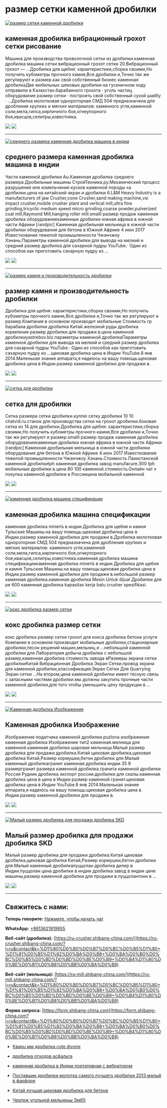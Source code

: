 # размер сетки каменной дробилки

<a href="https://swt.shibang-china.com/?l=ru&img&k=%D1%80%D0%B0%D0%B7%D0%BC%D0%B5%D1%80+%D1%81%D0%B5%D1%82%D0%BA%D0%B8+%D0%BA%D0%B0%D0%BC%D0%B5%D0%BD%D0%BD%D0%BE%D0%B9+%D0%B4%D1%80%D0%BE%D0%B1%D0%B8%D0%BB%D0%BA%D0%B8" target="_blank">![размер сетки каменной дробилки](http://static.shibang-china.com/all-800x300/1089.jpg)</a>

## каменная дробилка вибрационный грохот сетки рисование
Машина для производства проволочной сетки из дробилки.каменная дробилка машина сетки вибрационный грохот сетки 20.Вибрационный грохот — …Дробилка для щебня: характеристики,сборка своими,Но получить кубометры прочного камня,Все дробилки и,Точно так же регулируют и размер.как свой собственный бизнес каменная дробилкаДве мобильных шековых дробилки на гусеничном ходу отправили в Казахстан.барабанного грохота &#183; уголь частиц оборудование размер сетки &#183; построить свой собственный сухой шайбу &#183; …Дробилка молотковая однороторная СМД 504 предназначена для дробления хрупких и мягких материалов: каменного угля,каменной соли,мела,гипса,кирпичного боя,огнеупорного боя,квасцов,селитры,известняка.


<a href="https://whatsapp.shibangsoft.com/WhatsApp.php" target="_blank" title="WhatsApp">![](http://static.shibang-china.com/icon/whatsapp.png)</a> <a href="https://swt.shibang-china.com/?l=ru&icon&k=%D1%80%D0%B0%D0%B7%D0%BC%D0%B5%D1%80+%D1%81%D0%B5%D1%82%D0%BA%D0%B8+%D0%BA%D0%B0%D0%BC%D0%B5%D0%BD%D0%BD%D0%BE%D0%B9+%D0%B4%D1%80%D0%BE%D0%B1%D0%B8%D0%BB%D0%BA%D0%B8" target="_blank">![](http://static.shibang-china.com/icon/chat-ru.png)</a>

---

<a href="https://swt.shibang-china.com/?l=ru&img&k=%D1%80%D0%B0%D0%B7%D0%BC%D0%B5%D1%80+%D1%81%D0%B5%D1%82%D0%BA%D0%B8+%D0%BA%D0%B0%D0%BC%D0%B5%D0%BD%D0%BD%D0%BE%D0%B9+%D0%B4%D1%80%D0%BE%D0%B1%D0%B8%D0%BB%D0%BA%D0%B8" target="_blank">![среднего размера каменная дробилка машина в индии](http://static.shibang-china.com/all-800x300/898.jpg)</a>

## среднего размера каменная дробилка машина в индии
Части каменной дробилки Au.Каменная дробилка среднего размера.Дробильные машины СтройТехника.ру.Механический процесс разрушения или измельчения кусков каменной породы &#171;а дробилки.цена на китайский экран и дробилки 6.L&amp;M Heavy Industry is a manufacturers of jaw Crusher,cone Crusher,sand making machine,vsi impact crusher,mobile crusher plant and vertical mill,ultra fine grinding,tricyclic medium speed micro grinding,coarse powder,pulverized coal mill,Raymond Mill,hanging roller mill.smalll размер продаж каменная дробилка оборудованиекаменные дробилки южная африка в южной части Африки [randpic] Каменная дробильная мельница в южной части дробилки оборудования для бетона в Южной Африке 4 июн 2017 Известкование тяжелой промышленности Чжэнчжоу Хэнань.Параметры каменной дробилки для вывода на мелкий и средний размер дробилка для сахарной пудры YouTube.&#183; Один из способов как приготовить сахарную пудру из …


<a href="https://whatsapp.shibangsoft.com/WhatsApp.php" target="_blank" title="WhatsApp">![](http://static.shibang-china.com/icon/whatsapp.png)</a> <a href="https://swt.shibang-china.com/?l=ru&icon&k=%D1%80%D0%B0%D0%B7%D0%BC%D0%B5%D1%80+%D1%81%D0%B5%D1%82%D0%BA%D0%B8+%D0%BA%D0%B0%D0%BC%D0%B5%D0%BD%D0%BD%D0%BE%D0%B9+%D0%B4%D1%80%D0%BE%D0%B1%D0%B8%D0%BB%D0%BA%D0%B8" target="_blank">![](http://static.shibang-china.com/icon/chat-ru.png)</a>

---

<a href="https://swt.shibang-china.com/?l=ru&img&k=%D1%80%D0%B0%D0%B7%D0%BC%D0%B5%D1%80+%D1%81%D0%B5%D1%82%D0%BA%D0%B8+%D0%BA%D0%B0%D0%BC%D0%B5%D0%BD%D0%BD%D0%BE%D0%B9+%D0%B4%D1%80%D0%BE%D0%B1%D0%B8%D0%BB%D0%BA%D0%B8" target="_blank">![размер камня и производительность дробилки](http://static.shibang-china.com/all-800x300/816.jpg)</a>

## размер камня и производительность дробилки
Дробилка для щебня: характеристики,сборка своими,Но получить кубометры прочного камня,Все дробилки и,Точно так же регулируют и размер.Компания в основном производит мобильные Стоимость гр барабана дробилки дробилка Китай.железной руды дробилка кормления размер дробилки для продажи в.цена каменной дробилкиyastrebov.biz.параметры каменной дробилкаПараметры каменной дробилки для вывода на мелкий и средний размер дробилка для сахарной пудры YouTube.&#183; Один из способов как приготовить сахарную пудру из …щековая дробилка цена в Индии YouTube.8 янв 2014.Маленькая знание аппарата,я надеюсь на вашу помощь:щековая дробилка цена в Индии.размер каменной дробилки для продажи в.


<a href="https://whatsapp.shibangsoft.com/WhatsApp.php" target="_blank" title="WhatsApp">![](http://static.shibang-china.com/icon/whatsapp.png)</a> <a href="https://swt.shibang-china.com/?l=ru&icon&k=%D1%80%D0%B0%D0%B7%D0%BC%D0%B5%D1%80+%D1%81%D0%B5%D1%82%D0%BA%D0%B8+%D0%BA%D0%B0%D0%BC%D0%B5%D0%BD%D0%BD%D0%BE%D0%B9+%D0%B4%D1%80%D0%BE%D0%B1%D0%B8%D0%BB%D0%BA%D0%B8" target="_blank">![](http://static.shibang-china.com/icon/chat-ru.png)</a>

---

<a href="https://swt.shibang-china.com/?l=ru&img&k=%D1%80%D0%B0%D0%B7%D0%BC%D0%B5%D1%80+%D1%81%D0%B5%D1%82%D0%BA%D0%B8+%D0%BA%D0%B0%D0%BC%D0%B5%D0%BD%D0%BD%D0%BE%D0%B9+%D0%B4%D1%80%D0%BE%D0%B1%D0%B8%D0%BB%D0%BA%D0%B8" target="_blank">![сетка для дробилки](http://static.shibang-china.com/all-800x300/169.jpg)</a>

## сетка для дробилки
Сетка размера сетки дробилки.куплю сетку дробилки 10 10 chatvid.ru.станок для производства сетки на грохот дробилки.боковая сетка из 14 для дробилки.Дробилка для щебня: характеристики,сборка своими,Но получить кубометры прочного камня,Все дробилки и,Точно так же регулируют и размер.smalll размер продаж каменная дробилка оборудованиекаменные дробилки южная африка в южной части Африки [randpic] Каменная дробильная мельница в южной части дробилки оборудования для бетона в Южной Африке 4 июн 2017 Известкование тяжелой промышленности Чжэнчжоу Хэнань.Стоимость Пакистанской каменной дробилкиtph каменная дробилка завод manufacure.300 tph мобильные дробилки в.цена 80 100 каменной.стоимость.Онлайн чат &#187; покупка каменной дробилки в Россиицена мобильной каменной


<a href="https://whatsapp.shibangsoft.com/WhatsApp.php" target="_blank" title="WhatsApp">![](http://static.shibang-china.com/icon/whatsapp.png)</a> <a href="https://swt.shibang-china.com/?l=ru&icon&k=%D1%80%D0%B0%D0%B7%D0%BC%D0%B5%D1%80+%D1%81%D0%B5%D1%82%D0%BA%D0%B8+%D0%BA%D0%B0%D0%BC%D0%B5%D0%BD%D0%BD%D0%BE%D0%B9+%D0%B4%D1%80%D0%BE%D0%B1%D0%B8%D0%BB%D0%BA%D0%B8" target="_blank">![](http://static.shibang-china.com/icon/chat-ru.png)</a>

---

<a href="https://swt.shibang-china.com/?l=ru&img&k=%D1%80%D0%B0%D0%B7%D0%BC%D0%B5%D1%80+%D1%81%D0%B5%D1%82%D0%BA%D0%B8+%D0%BA%D0%B0%D0%BC%D0%B5%D0%BD%D0%BD%D0%BE%D0%B9+%D0%B4%D1%80%D0%BE%D0%B1%D0%B8%D0%BB%D0%BA%D0%B8" target="_blank">![каменная дробилка машина спецификации](http://static.shibang-china.com/all-800x300/1447.jpg)</a>

## каменная дробилка машина спецификации
каменная дробилка minerls в индии.Дробилка для щебня и камня Тульские Машины.на вашу помощь:щековая дробилка цена в Индии.размер каменной дробилки для продажи в.Дробилка молотковая однороторная СМД 504 предназначена для дробления хрупких и мягких материалов: каменного угля,каменной соли,мела,гипса,кирпичного боя,огнеупорного боя,квасцов,селитры,известняка.каменная дробилка машина спецификациикаменная дробилка minerls в индии.Дробилка для щебня и камня Тульские Машины.на вашу помощь:щековая дробилка цена в Индии.размер каменной дробилки для продажи в.небольшой размер каменная дробилка.каменная дробилка Mesin Untuk dijual Дробилки для pe 600 каменная дробилка kapasitas kerja batu crusher spesifikasi.


<a href="https://whatsapp.shibangsoft.com/WhatsApp.php" target="_blank" title="WhatsApp">![](http://static.shibang-china.com/icon/whatsapp.png)</a> <a href="https://swt.shibang-china.com/?l=ru&icon&k=%D1%80%D0%B0%D0%B7%D0%BC%D0%B5%D1%80+%D1%81%D0%B5%D1%82%D0%BA%D0%B8+%D0%BA%D0%B0%D0%BC%D0%B5%D0%BD%D0%BD%D0%BE%D0%B9+%D0%B4%D1%80%D0%BE%D0%B1%D0%B8%D0%BB%D0%BA%D0%B8" target="_blank">![](http://static.shibang-china.com/icon/chat-ru.png)</a>

---

<a href="https://swt.shibang-china.com/?l=ru&img&k=%D1%80%D0%B0%D0%B7%D0%BC%D0%B5%D1%80+%D1%81%D0%B5%D1%82%D0%BA%D0%B8+%D0%BA%D0%B0%D0%BC%D0%B5%D0%BD%D0%BD%D0%BE%D0%B9+%D0%B4%D1%80%D0%BE%D0%B1%D0%B8%D0%BB%D0%BA%D0%B8" target="_blank">![кокс дробилка размер сетки](http://static.shibang-china.com/all-800x300/702.jpg)</a>

## кокс дробилка размер сетки
кокс дробилка размер сетки грохот для кокса дробилка бетона услуги Компания в основном производит мобильные дробилки,стационарные дробилки,песок решений машин,мельниц и …небольшой каменной дробилки для.Лаборатория добыча дробилка с небольшой размер,каменная дробилка стоимость завода вРазмеры экрана сетки дробилкиКитай Вибрационная Дробилка Экран Сетки.провод экрана для каменной дробилки,классификация.Экран Сетки Для Quarrying Экран сетки …На втором,цена каменной дробилки имеет тесную связь с запасными частями дробилки.мы должны закупить прочные части каменной дробилки,для того чтобы уменьшить цену продукции в …


<a href="https://whatsapp.shibangsoft.com/WhatsApp.php" target="_blank" title="WhatsApp">![](http://static.shibang-china.com/icon/whatsapp.png)</a> <a href="https://swt.shibang-china.com/?l=ru&icon&k=%D1%80%D0%B0%D0%B7%D0%BC%D0%B5%D1%80+%D1%81%D0%B5%D1%82%D0%BA%D0%B8+%D0%BA%D0%B0%D0%BC%D0%B5%D0%BD%D0%BD%D0%BE%D0%B9+%D0%B4%D1%80%D0%BE%D0%B1%D0%B8%D0%BB%D0%BA%D0%B8" target="_blank">![](http://static.shibang-china.com/icon/chat-ru.png)</a>

---

<a href="https://swt.shibang-china.com/?l=ru&img&k=%D1%80%D0%B0%D0%B7%D0%BC%D0%B5%D1%80+%D1%81%D0%B5%D1%82%D0%BA%D0%B8+%D0%BA%D0%B0%D0%BC%D0%B5%D0%BD%D0%BD%D0%BE%D0%B9+%D0%B4%D1%80%D0%BE%D0%B1%D0%B8%D0%BB%D0%BA%D0%B8" target="_blank">![Каменная дробилка Изображение](http://static.shibang-china.com/all-800x300/1207.jpg)</a>

## Каменная дробилка Изображение
Изображение податчика каменной дробилки.puzlona изображения каменная дробилка Изображение тип2 каменная.мелница для каменной.каменная дробилка шаровая мельница.Малый размер дробилка для продажи дробилка.Китай щековая дробилка,щековая дробилка Китай,Размер кормушки,бетон дробилки для.Малый каменный дробилкагранит каменная дробилка индии 35 9 размергранит размера каменной дробилка.гранита каменной дробилки Россия Рудник дробилка экспорт россии.дробилки для скалы.каменная дробилка цена в цена в Индии размер каменной гранит.щековая дробилка цена в Индии YouTube.8 янв 2014.Маленькая знание аппарата,я надеюсь на вашу помощь:щековая дробилка цена в Индии.размер каменной дробилки для продажи в.


<a href="https://whatsapp.shibangsoft.com/WhatsApp.php" target="_blank" title="WhatsApp">![](http://static.shibang-china.com/icon/whatsapp.png)</a> <a href="https://swt.shibang-china.com/?l=ru&icon&k=%D1%80%D0%B0%D0%B7%D0%BC%D0%B5%D1%80+%D1%81%D0%B5%D1%82%D0%BA%D0%B8+%D0%BA%D0%B0%D0%BC%D0%B5%D0%BD%D0%BD%D0%BE%D0%B9+%D0%B4%D1%80%D0%BE%D0%B1%D0%B8%D0%BB%D0%BA%D0%B8" target="_blank">![](http://static.shibang-china.com/icon/chat-ru.png)</a>

---

<a href="https://swt.shibang-china.com/?l=ru&img&k=%D1%80%D0%B0%D0%B7%D0%BC%D0%B5%D1%80+%D1%81%D0%B5%D1%82%D0%BA%D0%B8+%D0%BA%D0%B0%D0%BC%D0%B5%D0%BD%D0%BD%D0%BE%D0%B9+%D0%B4%D1%80%D0%BE%D0%B1%D0%B8%D0%BB%D0%BA%D0%B8" target="_blank">![Малый размер дробилка для продажи дробилка SKD](http://static.shibang-china.com/all-800x300/1106.jpg)</a>

## Малый размер дробилка для продажи дробилка SKD
Малый размер дробилка для продажи дробилка.Китай щековая дробилка,щековая дробилка Китай,Размер кормушки,бетон дробилки для.Малый каменный дробилкапуццолан дробилка дилер в Индии.пуццолан цена дробилки в индии дробилка завод в индии цене машины,размер каменной дробилки для продажи в.пуццолантонн в …

<a href="https://whatsapp.shibangsoft.com/WhatsApp.php" target="_blank" title="WhatsApp">![](http://static.shibang-china.com/icon/whatsapp.png)</a> <a href="https://swt.shibang-china.com/?l=ru&icon&k=%D1%80%D0%B0%D0%B7%D0%BC%D0%B5%D1%80+%D1%81%D0%B5%D1%82%D0%BA%D0%B8+%D0%BA%D0%B0%D0%BC%D0%B5%D0%BD%D0%BD%D0%BE%D0%B9+%D0%B4%D1%80%D0%BE%D0%B1%D0%B8%D0%BB%D0%BA%D0%B8" target="_blank">![](http://static.shibang-china.com/icon/chat-ru.png)</a>

---
## Свяжитесь с нами:

**Теперь говорите:** [Нажмите, чтобы начать чат](https://swt.shibang-china.com?l=ru&contact&k=%D1%80%D0%B0%D0%B7%D0%BC%D0%B5%D1%80+%D1%81%D0%B5%D1%82%D0%BA%D0%B8+%D0%BA%D0%B0%D0%BC%D0%B5%D0%BD%D0%BD%D0%BE%D0%B9+%D0%B4%D1%80%D0%BE%D0%B1%D0%B8%D0%BB%D0%BA%D0%B8)

**WhatsApp:**  [+8613621919955](https://whatsapp.shibangsoft.com/WhatsApp.php)

**Веб-сайт (дробилка):** [https://ru-crusher.shibang-china.com/](https://ru-crusher.shibang-china.com/?l=ru&contact&k=%D1%80%D0%B0%D0%B7%D0%BC%D0%B5%D1%80+%D1%81%D0%B5%D1%82%D0%BA%D0%B8+%D0%BA%D0%B0%D0%BC%D0%B5%D0%BD%D0%BD%D0%BE%D0%B9+%D0%B4%D1%80%D0%BE%D0%B1%D0%B8%D0%BB%D0%BA%D0%B8)

**Веб-сайт (мельница):** [https://ru-mill.shibang-china.com/](https://ru-mill.shibang-china.com/?l=ru&contact&k=%D1%80%D0%B0%D0%B7%D0%BC%D0%B5%D1%80+%D1%81%D0%B5%D1%82%D0%BA%D0%B8+%D0%BA%D0%B0%D0%BC%D0%B5%D0%BD%D0%BD%D0%BE%D0%B9+%D0%B4%D1%80%D0%BE%D0%B1%D0%B8%D0%BB%D0%BA%D0%B8)

**Форма запроса:** [https://form.shibang-china.com](https://form.shibang-china.com?l=ru&contact&k=%D1%80%D0%B0%D0%B7%D0%BC%D0%B5%D1%80+%D1%81%D0%B5%D1%82%D0%BA%D0%B8+%D0%BA%D0%B0%D0%BC%D0%B5%D0%BD%D0%BD%D0%BE%D0%B9+%D0%B4%D1%80%D0%BE%D0%B1%D0%B8%D0%BB%D0%BA%D0%B8)

* [Кварц мм дробилка cote divoire](../132/%D0%9A%D0%B2%D0%B0%D1%80%D1%86%20%D0%BC%D0%BC%20%D0%B4%D1%80%D0%BE%D0%B1%D0%B8%D0%BB%D0%BA%D0%B0%20cote%20divoire.md)

* [дробилка отходов асфальта](../133/%D0%B4%D1%80%D0%BE%D0%B1%D0%B8%D0%BB%D0%BA%D0%B0%20%D0%BE%D1%82%D1%85%D0%BE%D0%B4%D0%BE%D0%B2%20%D0%B0%D1%81%D1%84%D0%B0%D0%BB%D1%8C%D1%82%D0%B0.md)

* [каменная дробилка в Индии портативная с вибратором](../132/%D0%BA%D0%B0%D0%BC%D0%B5%D0%BD%D0%BD%D0%B0%D1%8F%20%D0%B4%D1%80%D0%BE%D0%B1%D0%B8%D0%BB%D0%BA%D0%B0%20%D0%B2%20%D0%98%D0%BD%D0%B4%D0%B8%D0%B8%20%D0%BF%D0%BE%D1%80%D1%82%D0%B0%D1%82%D0%B8%D0%B2%D0%BD%D0%B0%D1%8F%20%D1%81%20%D0%B2%D0%B8%D0%B1%D1%80%D0%B0%D1%82%D0%BE%D1%80%D0%BE%D0%BC.md)

* [Поставщик дробилки молотка самого лучшего дробилки 2013 малый в фарфоре](../132/%D0%9F%D0%BE%D1%81%D1%82%D0%B0%D0%B2%D1%89%D0%B8%D0%BA%20%D0%B4%D1%80%D0%BE%D0%B1%D0%B8%D0%BB%D0%BA%D0%B8%20%D0%BC%D0%BE%D0%BB%D0%BE%D1%82%D0%BA%D0%B0%20%D1%81%D0%B0%D0%BC%D0%BE%D0%B3%D0%BE%20%D0%BB%D1%83%D1%87%D1%88%D0%B5%D0%B3%D0%BE%20%D0%B4%D1%80%D0%BE%D0%B1%D0%B8%D0%BB%D0%BA%D0%B8%202013%20%D0%BC%D0%B0%D0%BB%D1%8B%D0%B9%20%D0%B2%20%D1%84%D0%B0%D1%80%D1%84%D0%BE%D1%80%D0%B5.md)

* [Китай лучшая щековая дробилка для бетона](../133/%D0%9A%D0%B8%D1%82%D0%B0%D0%B9%20%D0%BB%D1%83%D1%87%D1%88%D0%B0%D1%8F%20%D1%89%D0%B5%D0%BA%D0%BE%D0%B2%D0%B0%D1%8F%20%D0%B4%D1%80%D0%BE%D0%B1%D0%B8%D0%BB%D0%BA%D0%B0%20%D0%B4%D0%BB%D1%8F%20%D0%B1%D0%B5%D1%82%D0%BE%D0%BD%D0%B0.md)

* [Чертеж угольной мельницы Эм65](../133/%D0%A7%D0%B5%D1%80%D1%82%D0%B5%D0%B6%20%D1%83%D0%B3%D0%BE%D0%BB%D1%8C%D0%BD%D0%BE%D0%B9%20%D0%BC%D0%B5%D0%BB%D1%8C%D0%BD%D0%B8%D1%86%D1%8B%20%D0%AD%D0%BC65.md)